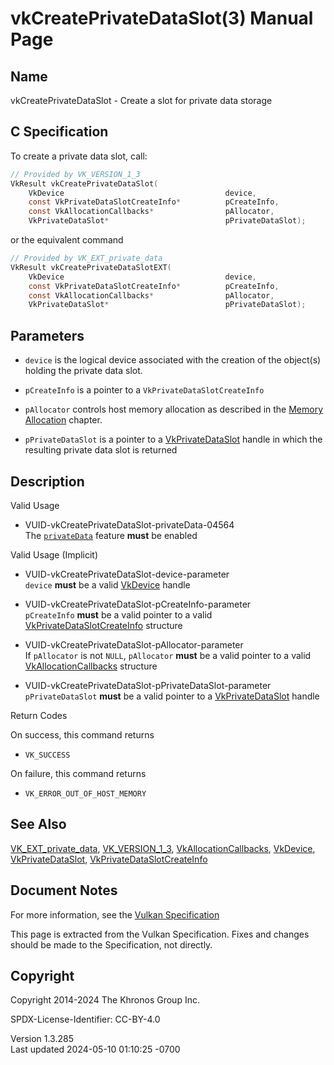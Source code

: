 # vkCreatePrivateDataSlot(3) Manual Page

## Name

vkCreatePrivateDataSlot - Create a slot for private data storage



## <a href="#_c_specification" class="anchor"></a>C Specification

To create a private data slot, call:

``` c
// Provided by VK_VERSION_1_3
VkResult vkCreatePrivateDataSlot(
    VkDevice                                    device,
    const VkPrivateDataSlotCreateInfo*          pCreateInfo,
    const VkAllocationCallbacks*                pAllocator,
    VkPrivateDataSlot*                          pPrivateDataSlot);
```

or the equivalent command

``` c
// Provided by VK_EXT_private_data
VkResult vkCreatePrivateDataSlotEXT(
    VkDevice                                    device,
    const VkPrivateDataSlotCreateInfo*          pCreateInfo,
    const VkAllocationCallbacks*                pAllocator,
    VkPrivateDataSlot*                          pPrivateDataSlot);
```

## <a href="#_parameters" class="anchor"></a>Parameters

- `device` is the logical device associated with the creation of the
  object(s) holding the private data slot.

- `pCreateInfo` is a pointer to a `VkPrivateDataSlotCreateInfo`

- `pAllocator` controls host memory allocation as described in the <a
  href="https://registry.khronos.org/vulkan/specs/1.3-extensions/html/vkspec.html#memory-allocation"
  target="_blank" rel="noopener">Memory Allocation</a> chapter.

- `pPrivateDataSlot` is a pointer to a
  [VkPrivateDataSlot](https://registry.khronos.org/vulkan/specs/1.3-extensions/man/html/VkPrivateDataSlot.html) handle in which the
  resulting private data slot is returned

## <a href="#_description" class="anchor"></a>Description

Valid Usage

- <a href="#VUID-vkCreatePrivateDataSlot-privateData-04564"
  id="VUID-vkCreatePrivateDataSlot-privateData-04564"></a>
  VUID-vkCreatePrivateDataSlot-privateData-04564  
  The <a
  href="https://registry.khronos.org/vulkan/specs/1.3-extensions/html/vkspec.html#features-privateData"
  target="_blank" rel="noopener"><code>privateData</code></a> feature
  **must** be enabled

Valid Usage (Implicit)

- <a href="#VUID-vkCreatePrivateDataSlot-device-parameter"
  id="VUID-vkCreatePrivateDataSlot-device-parameter"></a>
  VUID-vkCreatePrivateDataSlot-device-parameter  
  `device` **must** be a valid [VkDevice](https://registry.khronos.org/vulkan/specs/1.3-extensions/man/html/VkDevice.html) handle

- <a href="#VUID-vkCreatePrivateDataSlot-pCreateInfo-parameter"
  id="VUID-vkCreatePrivateDataSlot-pCreateInfo-parameter"></a>
  VUID-vkCreatePrivateDataSlot-pCreateInfo-parameter  
  `pCreateInfo` **must** be a valid pointer to a valid
  [VkPrivateDataSlotCreateInfo](https://registry.khronos.org/vulkan/specs/1.3-extensions/man/html/VkPrivateDataSlotCreateInfo.html)
  structure

- <a href="#VUID-vkCreatePrivateDataSlot-pAllocator-parameter"
  id="VUID-vkCreatePrivateDataSlot-pAllocator-parameter"></a>
  VUID-vkCreatePrivateDataSlot-pAllocator-parameter  
  If `pAllocator` is not `NULL`, `pAllocator` **must** be a valid
  pointer to a valid [VkAllocationCallbacks](https://registry.khronos.org/vulkan/specs/1.3-extensions/man/html/VkAllocationCallbacks.html)
  structure

- <a href="#VUID-vkCreatePrivateDataSlot-pPrivateDataSlot-parameter"
  id="VUID-vkCreatePrivateDataSlot-pPrivateDataSlot-parameter"></a>
  VUID-vkCreatePrivateDataSlot-pPrivateDataSlot-parameter  
  `pPrivateDataSlot` **must** be a valid pointer to a
  [VkPrivateDataSlot](https://registry.khronos.org/vulkan/specs/1.3-extensions/man/html/VkPrivateDataSlot.html) handle

Return Codes

On success, this command returns  
- `VK_SUCCESS`

On failure, this command returns  
- `VK_ERROR_OUT_OF_HOST_MEMORY`

## <a href="#_see_also" class="anchor"></a>See Also

[VK_EXT_private_data](https://registry.khronos.org/vulkan/specs/1.3-extensions/man/html/VK_EXT_private_data.html),
[VK_VERSION_1_3](https://registry.khronos.org/vulkan/specs/1.3-extensions/man/html/VK_VERSION_1_3.html),
[VkAllocationCallbacks](https://registry.khronos.org/vulkan/specs/1.3-extensions/man/html/VkAllocationCallbacks.html),
[VkDevice](https://registry.khronos.org/vulkan/specs/1.3-extensions/man/html/VkDevice.html), [VkPrivateDataSlot](https://registry.khronos.org/vulkan/specs/1.3-extensions/man/html/VkPrivateDataSlot.html),
[VkPrivateDataSlotCreateInfo](https://registry.khronos.org/vulkan/specs/1.3-extensions/man/html/VkPrivateDataSlotCreateInfo.html)

## <a href="#_document_notes" class="anchor"></a>Document Notes

For more information, see the <a
href="https://registry.khronos.org/vulkan/specs/1.3-extensions/html/vkspec.html#vkCreatePrivateDataSlot"
target="_blank" rel="noopener">Vulkan Specification</a>

This page is extracted from the Vulkan Specification. Fixes and changes
should be made to the Specification, not directly.

## <a href="#_copyright" class="anchor"></a>Copyright

Copyright 2014-2024 The Khronos Group Inc.

SPDX-License-Identifier: CC-BY-4.0

Version 1.3.285  
Last updated 2024-05-10 01:10:25 -0700
